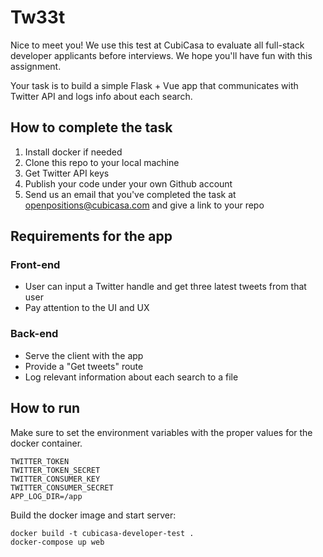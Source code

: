 # Tw33t

Nice to meet you! We use this test at CubiCasa to evaluate all full-stack developer applicants before interviews. We hope you'll have fun with this assignment.

Your task is to build a simple Flask + Vue app that communicates with Twitter API and logs info about each search.

## How to complete the task

1. Install docker if needed
2. Clone this repo to your local machine
3. Get Twitter API keys
4. Publish your code under your own Github account
5. Send us an email that you've completed the task at openpositions@cubicasa.com and give a link to your repo

## Requirements for the app

### Front-end
- User can input a Twitter handle and get three latest tweets from that user
- Pay attention to the UI and UX

### Back-end
- Serve the client with the app
- Provide a "Get tweets" route
- Log relevant information about each search to a file


## How to run

Make sure to set the environment variables with the proper values for the docker container.
```
TWITTER_TOKEN
TWITTER_TOKEN_SECRET
TWITTER_CONSUMER_KEY
TWITTER_CONSUMER_SECRET
APP_LOG_DIR=/app
```

Build the docker image and start server:

```
docker build -t cubicasa-developer-test .
docker-compose up web
```

